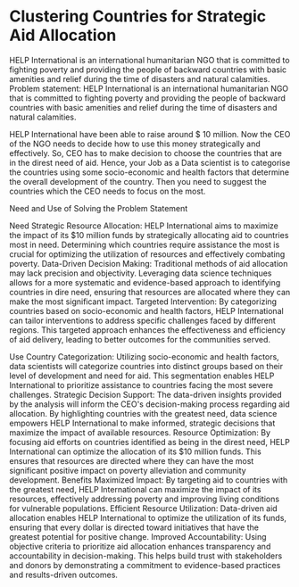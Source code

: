 # Clustering Countries for Strategic Aid Allocation
 HELP International is an international humanitarian NGO that is committed to fighting poverty and providing the people of backward countries with basic amenities and relief during the time of disasters and natural calamities.
Problem statement:
HELP International is an international humanitarian NGO that is committed to fighting poverty and providing the people of backward countries with basic amenities and relief during the time of disasters and natural calamities.

HELP International have been able to raise around $ 10 million. Now the CEO of the NGO needs to decide how to use this money strategically and effectively. So, CEO has to make decision to choose the countries that are in the direst need of aid. Hence, your Job as a Data scientist is to categorise the countries using some socio-economic and health factors that determine the overall development of the country. Then you need to suggest the countries which the CEO needs to focus on the most.

Need and Use of Solving the Problem Statement

Need
Strategic Resource Allocation:
HELP International aims to maximize the impact of its $10 million funds by strategically allocating aid to countries most in need. Determining which countries require assistance the most is crucial for optimizing the utilization of resources and effectively combating poverty.
Data-Driven Decision Making:
Traditional methods of aid allocation may lack precision and objectivity. Leveraging data science techniques allows for a more systematic and evidence-based approach to identifying countries in dire need, ensuring that resources are allocated where they can make the most significant impact.
Targeted Intervention:
By categorizing countries based on socio-economic and health factors, HELP International can tailor interventions to address specific challenges faced by different regions. This targeted approach enhances the effectiveness and efficiency of aid delivery, leading to better outcomes for the communities served.

Use
Country Categorization:
Utilizing socio-economic and health factors, data scientists will categorize countries into distinct groups based on their level of development and need for aid. This segmentation enables HELP International to prioritize assistance to countries facing the most severe challenges.
Strategic Decision Support:
The data-driven insights provided by the analysis will inform the CEO's decision-making process regarding aid allocation. By highlighting countries with the greatest need, data science empowers HELP International to make informed, strategic decisions that maximize the impact of available resources.
Resource Optimization:
By focusing aid efforts on countries identified as being in the direst need, HELP International can optimize the allocation of its $10 million funds. This ensures that resources are directed where they can have the most significant positive impact on poverty alleviation and community development.
Benefits
Maximized Impact:
By targeting aid to countries with the greatest need, HELP International can maximize the impact of its resources, effectively addressing poverty and improving living conditions for vulnerable populations.
Efficient Resource Utilization:
Data-driven aid allocation enables HELP International to optimize the utilization of its funds, ensuring that every dollar is directed toward initiatives that have the greatest potential for positive change.
Improved Accountability:
Using objective criteria to prioritize aid allocation enhances transparency and accountability in decision-making. This helps build trust with stakeholders and donors by demonstrating a commitment to evidence-based practices and results-driven outcomes.
